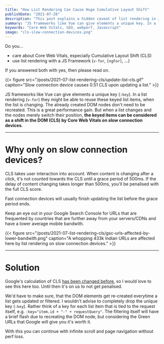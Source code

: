 ```yaml
---
title: "How List Rendering Can Cause Huge Cumulative Layout Shift"
publishDate: "2021-07-28"
description: "This post explains a hidden caveat of list rendering in JavaScript frameworks in term of CLS."
summary: "JS frameworks like Vue can give elements a unique key. In a list rendering they might be able to reuse these keyed list items, when the list is changing. The already created DOM nodes don't need to be recreated. This is a great performance gain. But when a list changes and the nodes merely switch their position, the keyed items can be considered as a shift in the DOM (CLS) by Core Web Vitals on slow connection devices."
keywords: "Core Web Vitals, SEO, webperf, Javascript"
image: "cls-slow-connection-devices.png"
---
```


Do you...
- care about Core Web Vitals, especially Cumulative Layout Shift (CLS)
- use list rendering with a JS Framework (`v-for`, `[ngFor]`, ...)

If you answered both with yes, then please read on.

{{< figure src="/posts/2021-07-list-rendering-cls/update-list-cls.gif" caption="Slow connection device causes 0.51 CLS upon updating a list." >}}

JS frameworks like Vue can give elements a unique key (`:key`). In a list rendering (`v-for`) they might be able to reuse these keyed list items, when the list is changing. The already created DOM nodes don't need to be recreated. This is a great performance gain. But when a list changes and the nodes merely switch their position, **the keyed items can be considered as a shift in the DOM (CLS) by Core Web Vitals on slow connection devices**.

---

# Why only on slow connection devices?

CLS takes user interaction into account. When content is changing after a click, it's not counted towards the CLS until a grace period of 500ms. If the delay of content changing takes longer than 500ms, you'll be penalised with the full CLS score. 

Fast connection devices will usually finish updating the list before the grace period ends.

Keep an eye out in your Google Search Console for URLs that are frequented by countries that are further away from your servers/CDNs and have a lower average mobile bandwith.

{{< figure src="/posts/2021-07-list-rendering-cls/gsc-urls-affected-by-lower-bandwith.png" caption="A whopping 433k Indian URLs are affected here by list rendering on slow connection devices." >}}

---

# Solution

Google's calculation of CLS [has been changed before](https://web.dev/evolving-cls/), so I would love to see this here too. Until then it's on us to not get penalised.

We'd have to make sure, that the DOM elements get re-created everytime a list gets updated or filtered. I wouldn't advise to completely drop the unique key (`:key`). Rather think of a key for each list item that is tied to the request itself, e.g. `:key="item.id + "-" + requestQuery"`. The filtering itself will have a brief flash due to recreating the DOM node, but considering the Green URLs that Google will give you it's worth it. 

With this you can continue with infinite scroll and page navigation without perf loss.